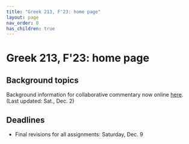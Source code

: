 ```yaml
---
title: "Greek 213, F'23: home page"
layout: page
nav_order: 0
has_children: true
---
```


# Greek 213, F'23: home page


## Background topics 

Background information for collaborative commentary now online [here](./preface-topics/). (Last updated: Sat., Dec. 2)


## Deadlines

- Final revisions for all assignments: Saturday, Dec. 9



